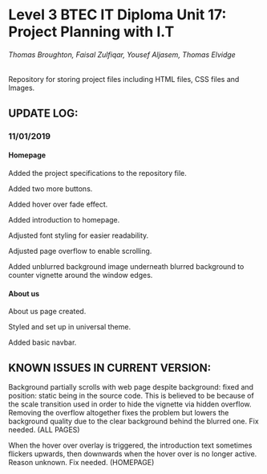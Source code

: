 # Level 3 BTEC IT Diploma Unit 17: Project Planning with I.T
###### Thomas Broughton, Faisal Zulfiqar, Yousef Aljasem, Thomas Elvidge

Repository for storing project files including HTML files, CSS files and Images.


## UPDATE LOG:

### 11/01/2019
#### Homepage
Added the project specifications to the repository file.

Added two more buttons.

Added hover over fade effect.

Added introduction to homepage.

Adjusted font styling for easier readability.

Adjusted page overflow to enable scrolling.

Added unblurred background image underneath blurred background to counter vignette around the window edges.

#### About us
About us page created.

Styled and set up in universal theme.

Added basic navbar.

## KNOWN ISSUES IN CURRENT VERSION:

Background partially scrolls with web page despite background: fixed and position: static being in 
the source code. This is believed to be because of the scale transition used in order to hide the vignette via hidden overflow. Removing the overflow altogether fixes the problem but lowers the background quality due to the clear background behind the blurred one. Fix needed. (ALL PAGES)

When the hover over overlay is triggered, the introduction text sometimes flickers upwards, then downwards when the hover over is no longer active. Reason unknown. Fix needed. (HOMEPAGE)
